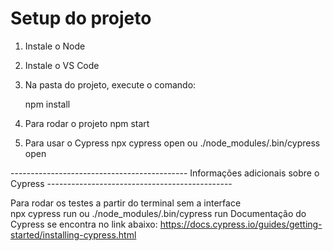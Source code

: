 # Setup do projeto

1. Instale o Node
2. Instale o VS Code
3. Na pasta do projeto, execute o comando:

    npm install

4. Para rodar o projeto
    npm start

5. Para usar o Cypress
    npx cypress open ou ./node_modules/.bin/cypress open
    
-------------------------------------------- Informações adicionais sobre o Cypress ----------------------------------------------

Para rodar os testes a partir do terminal sem a interface  
    npx cypress run ou ./node_modules/.bin/cypress run
Documentação do Cypress se encontra no link abaixo:
https://docs.cypress.io/guides/getting-started/installing-cypress.html
